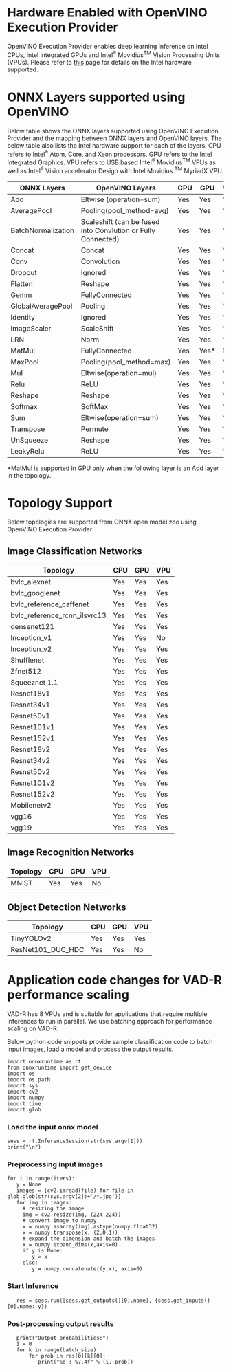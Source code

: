# Hardware Enabled with OpenVINO Execution Provider

OpenVINO Execution Provider enables deep learning inference on Intel CPUs, Intel integrated GPUs and Intel<sup>®</sup> Movidius<sup>TM</sup> Vision Processing Units (VPUs). Please refer to [this](https://software.intel.com/en-us/openvino-toolkit/hardware) page for details on the Intel hardware supported.

# ONNX Layers supported using OpenVINO

Below table shows the ONNX layers supported using OpenVINO Execution Provider and the mapping between ONNX layers and OpenVINO layers. The below table also lists the Intel hardware support for each of the layers. CPU refers to Intel<sup>®</sup>
Atom, Core, and Xeon processors. GPU refers to the Intel Integrated Graphics. VPU refers to USB based Intel<sup>®</sup> Movidius<sup>TM</sup>
VPUs as well as Intel<sup>®</sup> Vision accelerator Design with Intel Movidius <sup>TM</sup> MyriadX VPU. 

| **ONNX Layers** | **OpenVINO Layers** | **CPU** | **GPU** | **VPU** | 
| --- | --- | --- | --- | --- |
| Add | Eltwise (operation=sum) | Yes | Yes | Yes
| AveragePool | Pooling(pool\_method=avg) | Yes | Yes | Yes
| BatchNormalization | Scaleshift (can be fused into Convlution or Fully Connected) | Yes | Yes | Yes
| Concat  | Concat | Yes | Yes | Yes
| Conv | Convolution | Yes | Yes | Yes
| Dropout | Ignored | Yes | Yes | Yes
| Flatten  | Reshape | Yes | Yes | Yes
| Gemm | FullyConnected | Yes | Yes | Yes
| GlobalAveragePool | Pooling | Yes | Yes | Yes
| Identity | Ignored | Yes | Yes | Yes
| ImageScaler | ScaleShift  | Yes  | Yes  | Yes
| LRN  | Norm | Yes | Yes | Yes
| MatMul | FullyConnected | Yes | Yes* | No
| MaxPool | Pooling(pool\_method=max) | Yes | Yes | Yes
| Mul | Eltwise(operation=mul) | Yes | Yes | Yes
| Relu |  ReLU  | Yes | Yes | Yes
| Reshape | Reshape | Yes | Yes | Yes
|  Softmax  | SoftMax | Yes | Yes | Yes
| Sum | Eltwise(operation=sum) | Yes | Yes | Yes
| Transpose | Permute | Yes | Yes | Yes
| UnSqueeze | Reshape  | Yes  | Yes  | Yes
| LeakyRelu | ReLU | Yes  | Yes  | Yes

*MatMul is supported in GPU only when the following layer is an Add layer in the topology.  

# Topology Support

Below topologies are supported from ONNX open model zoo using OpenVINO Execution Provider

## Image Classification Networks

| **Topology** | **CPU** | **GPU** | **VPU** | 
| --- | --- | --- | --- |  
| bvlc\_alexnet | Yes | Yes | Yes
| bvlc\_googlenet | Yes | Yes | Yes
| bvlc\_reference\_caffenet | Yes | Yes | Yes 
| bvlc\_reference\_rcnn\_ilsvrc13 | Yes | Yes | Yes 
| densenet121 | Yes | Yes | Yes
| Inception\_v1 | Yes | Yes | No
| Inception\_v2 | Yes | Yes | Yes
| Shufflenet | Yes | Yes | Yes
| Zfnet512 | Yes | Yes | Yes 
| Squeeznet 1.1 | Yes | Yes | Yes
| Resnet18v1 | Yes | Yes | Yes
| Resnet34v1 | Yes | Yes | Yes
| Resnet50v1 | Yes | Yes | Yes
| Resnet101v1 | Yes | Yes | Yes
| Resnet152v1 | Yes | Yes | Yes
| Resnet18v2  | Yes | Yes | Yes
| Resnet34v2  | Yes | Yes | Yes
| Resnet50v2  | Yes | Yes | Yes
| Resnet101v2 | Yes | Yes | Yes
| Resnet152v2 | Yes | Yes | Yes 
| Mobilenetv2 | Yes | Yes | Yes
| vgg16       | Yes | Yes | Yes
| vgg19       | Yes | Yes | Yes

## Image Recognition Networks

| **Topology** | **CPU** | **GPU** | **VPU** | 
| --- | --- | --- | --- | 
| MNIST | Yes | Yes | No

## Object Detection Networks

| **Topology** | **CPU** | **GPU** | **VPU** | 
| --- | --- | --- | --- | 
|TinyYOLOv2 | Yes | Yes | Yes
| ResNet101\_DUC\_HDC | Yes | Yes | No 

# Application code changes for VAD-R performance scaling

VAD-R has 8 VPUs and is suitable for applications that require multiple inferences to run in parallel. We use batching approach for performance scaling on VAD-R. 

Below python code snippets provide sample classification code to batch input images, load a model and process the output results. 

~~~
import onnxruntime as rt
from onnxruntime import get_device
import os
import os.path
import sys
import cv2
import numpy
import time
import glob 
~~~
### Load the input onnx model

~~~
sess = rt.InferenceSession(str(sys.argv[1]))
print("\n")
~~~

### Preprocessing input images
~~~
for i in range(iters):
   y = None
   images = [cv2.imread(file) for file in glob.glob(str(sys.argv[2])+'/*.jpg')]
   for img in images:
     # resizing the image
     img = cv2.resize(img, (224,224))  
     # convert image to numpy 
     x = numpy.asarray(img).astype(numpy.float32) 
     x = numpy.transpose(x, (2,0,1)) 
     # expand the dimension and batch the images
     x = numpy.expand_dims(x,axis=0) 
     if y is None: 
        y = x 
     else: 
        y = numpy.concatenate((y,x), axis=0) 
~~~

### Start Inference 
~~~
   res = sess.run([sess.get_outputs()[0].name], {sess.get_inputs()[0].name: y})
~~~
### Post-processing output results
~~~
   print("Output probabilities:")
   i = 0
   for k in range(batch_size):
       for prob in res[0][k][0]:
          print("%d : %7.4f" % (i, prob))
~~~


